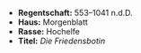 - **Regentschaft:** 553–1041 n.d.D.
- **Haus:** Morgenblatt
- **Rasse:** Hochelfe
- **Titel:** _Die Friedensbotin_